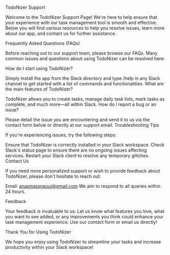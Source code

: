 TodoNizer Support

Welcome to the TodoNizer Support Page! We're here to help ensure that your experience with our task management tool is smooth and effective. Below you will find various resources to help you resolve issues, learn more about our app, and contact us for further assistance.

Frequently Asked Questions (FAQs)

Before reaching out to our support team, please browse our FAQs. Many common issues and questions about using TodoNizer can be resolved here:

How do I start using TodoNizer?

Simply install the app from the Slack directory and type /help in any Slack channel to get started with a list of commands and functionalities.
What are the main features of TodoNizer?

TodoNizer allows you to create tasks, manage daily task lists, mark tasks as complete, and much more—all within Slack.
How do I report a bug or an issue?

Please detail the issue you are encountering and send it to us via the contact form below or directly at our support email.
Troubleshooting Tips

If you're experiencing issues, try the following steps:

Ensure that TodoNizer is correctly installed in your Slack workspace.
Check Slack's status page to ensure there are no ongoing issues affecting services.
Restart your Slack client to resolve any temporary glitches.
Contact Us

If you need more personalized support or wish to provide feedback about TodoNizer, please don't hesitate to reach out:

Email: anasmassnaoui@gmail.com
We aim to respond to all queries within 24 hours.

Feedback

Your feedback is invaluable to us. Let us know what features you love, what you want to see added, or any improvements you think could enhance your task management experience. Use our contact form or email us directly!

Thank You for Using TodoNizer

We hope you enjoy using TodoNizer to streamline your tasks and increase productivity within your Slack workspace!